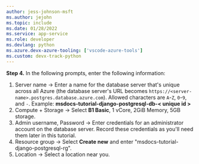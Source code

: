 ```yaml
---
author: jess-johnson-msft
ms.author: jejohn
ms.topic: include
ms.date: 01/28/2022
ms.service: app-service
ms.role: developer
ms.devlang: python
ms.azure.devx-azure-tooling: ['vscode-azure-tools']
ms.custom: devx-track-python
---
```


**Step 4.** In the following prompts, enter the following information:

1. Server name &rarr; Enter a name for the database server that's unique across all Azure (the database server's URL becomes `https://<server-name>.postgres.database.azure.com`). Allowed characters are `A`-`Z`, `0`-`9`, and `-`. Example: **msdocs-tutorial-django-postgresql-db-< unique id >**
1. Compute + Storage &rarr; Select **B1 Basic**, 1 vCore, 2GiB Memory, 5GB storage.
1. Admin username, Password &rarr; Enter credentials for an administrator account on the database server. Record these credentials as you'll need them later in this tutorial.
1. Resource group &rarr; Select **Create new** and enter "msdocs-tutorial-django-postgresql-rg".
1. Location &rarr; Select a location near you.
